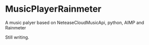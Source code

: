 # MusicPlayerRainmeter
A music palyer based on NeteaseCloudMusicApi, python, AIMP and Rainmeter

Still writing.
